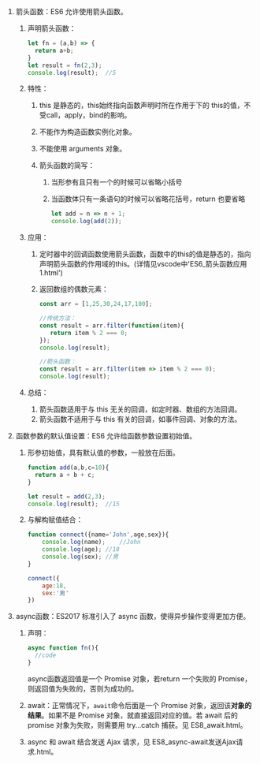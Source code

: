 1. 箭头函数：ES6 允许使用箭头函数。
   1. 声明箭头函数：

      ```js
      let fn = (a,b) => {
      	return a+b;
      }
      let result = fn(2,3);
      console.log(result);	//5
      ```

   2. 特性：

      1. this 是静态的，this始终指向函数声明时所在作用于下的 this的值，不受call，apply，bind的影响。

      2. 不能作为构造函数实例化对象。

      3. 不能使用 arguments 对象。

      4. 箭头函数的简写：

         1. 当形参有且只有一个的时候可以省略小括号

         2. 当函数体只有一条语句的时候可以省略花括号，return 也要省略

            ```js
            let add = n => n + 1;
            console.log(add(2));
            ```

            

   3. 应用：

      1. 定时器中的回调函数使用箭头函数，函数中的this的值是静态的，指向声明箭头函数的作用域的this。(详情见vscode中'ES6_箭头函数应用1.html')

      2. 返回数组的偶数元素：

         ```js
         const arr = [1,25,30,24,17,100];
         
         //传统方法：
         const result = arr.filter(function(item){
         	return item % 2 === 0;
         });
         console.log(result);
         
         //箭头函数：
         const result = arr.filter(item => item % 2 === 0);
         console.log(result);
         ```

   4. 总结：

      1. 箭头函数适用于与 this 无关的回调，如定时器、数组的方法回调。
      2. 箭头函数不适用于与 this 有关的回调，如事件回调、对象的方法。

2. 函数参数的默认值设置：ES6 允许给函数参数设置初始值。

   1. 形参初始值，具有默认值的参数，一般放在后面。

      ```js
      function add(a,b,c=10){
      	return a + b + c;
      }
      
      let result = add(2,3);
      console.log(result);	//15
      ```

   2. 与解构赋值结合：

      ```js
      function connect({name='John',age,sex}){
          console.log(name);	//John
          console.log(age);	//18
          console.log(sex);	//男
      }
      
      connect({
          age:18,
          sex:'男'
      })
      ```

3. async函数：ES2017 标准引入了 async 函数，使得异步操作变得更加方便。
   1. 声明：

      ```js
      async function fn(){
      	//code
      }
      ```

      async函数返回值是一个 Promise 对象，若return 一个失败的 Promise，则返回值为失败的，否则为成功的。

   2. await：正常情况下，`await`命令后面是一个 Promise 对象，返回该**对象的结果**。如果不是 Promise 对象，就直接返回对应的值。若 await 后的 promise 对象为失败，则需要用 try...catch 捕获。见 ES8_await.html。

   3. async 和 await 结合发送 Ajax 请求，见 ES8_async-await发送Ajax请求.html。

